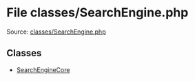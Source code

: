 File classes/SearchEngine.php
=========

Source: [classes/SearchEngine.php](https://github.com/PrestaShop/PrestaShop/blob/1.5.0.2/classes/SearchEngine.php)


Classes
-------

* [SearchEngineCore](class.SearchEngineCore.md)

